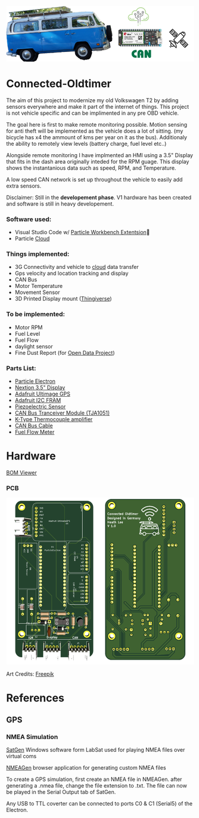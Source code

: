 ![alt tag](https://github.com/theHeathLee/Connected-Oldtimer/blob/master/Photos/banner.png?raw=true "Connected oldtimer banner")

# Connected-Oldtimer

The aim of this project to modernize my old Volkswagen T2 by adding sensors everywhere and make it part of the internet of things. This project is not vehicle specific and can be implimented in any pre OBD vehicle.

The goal here is first to make remote monitoring possible. Motion sensing for anti theft will be implemented as the vehicle does a lot of sitting. (my bicycle has x4 the ammount of kms per year on it as the bus). Additionaly the ability to remotely view levels (battery charge, fuel level etc..)

Alongside remote monitoring I have implmented an HMI using a 3.5" Display that fits in the dash area originally inteded for the RPM guage. This display shows the instantanious data such as speed, RPM, and Temperature.

A low speed CAN network is set up throughout the vehicle to easily add extra sensors.


Disclaimer: Still in the __developement phase__. V1 hardware has been created and software is still in heavy developement.

### Software used:
- Visual Studio Code w/ [Particle Workbench Extentsion](https://marketplace.visualstudio.com/items?itemName=particle.particle-vscode-pack)🤘
- Particle [Cloud](https://www.particle.io/device-cloud/) 

### Things implemented:

- 3G Connectivity and vehicle to [cloud](https://www.particle.io/device-cloud/) data transfer   
- Gps velocity and location tracking and display  
- CAN Bus 
- Motor Temperature 
- Movement Sensor 
- 3D Printed Display mount ([Thingiverse](https://www.thingiverse.com/thing:2223484))

### To be implemented:

- Motor RPM
- Fuel Level
- Fuel Flow
- daylight sensor
- Fine Dust Report (for [Open Data Project](https://luftdaten.info/))

### Parts List:

- [Particle Electron](https://www.particle.io/cellular/)
- [Nextion 3.5" Display](https://www.itead.cc/nextion-nx4832t035.html)
- [Adafruit Ultimage GPS](https://www.adafruit.com/product/746)
- [Adafruit I2C FRAM](https://www.adafruit.com/product/1895)
- [Piezoelectric Sensor](https://www.digikey.de/product-detail/de/murata-electronics/7BB-20-6L0/490-7712-ND/4358152?utm_adgroup=Buzzer+Elements%2C+Piezo+Benders&mkwid=sdpYcvxN4&pcrid=340842080350&pkw=&pmt=&pdv=c&productid=4358152&slid=&gclid=CjwKCAjwq-TmBRBdEiwAaO1en7SKzERGe0ExhqXDZEztK8s2fRCffiLP5_EfisI5quuC8e3fuQmO5BoC3RUQAvD_BwE)
- [CAN Bus Tranceiver Module (TJA1051)](https://www.nxp.com/products/analog/interfaces/in-vehicle-network/can-transceiver-and-controllers/high-speed-can-transceiver:TJA1051)
- [K-Type Thermocouple amplifier](https://www.ebay.de/itm/DC-5V-MAX6675-Module-K-Type-Thermocouple-Temperature-Sensor-M6-for-Arduino/172165516851?hash=item2815dd4e33:g:~eMAAOSw0QFXDRCH)
- [CAN Bus Cable](https://www.conrad.de/de/p/busleitung-unitronic-bus-2-x-2-x-0-22-mm-violett-lapp-2170261-meterware-604030.html
)
- [Fuel Flow Meter](https://www.conrad.com/p/bt-bio-tech-fch-m-pom-lc-ad-6-mm-low-flow-flowmeter-non-corrosive-liquids-water-diesel-oil-150392?searchTerm=150392&searchType=suggest&searchSuggest=product)

# Hardware

[BOM Viewer](https://htmlpreview.github.io/?https://github.com/theHeathLee/Connected-Oldtimer/blob/master/Hardware/Connected-OldtimerHardware/bom/ibom.html)




### PCB

![alt tag](https://github.com/theHeathLee/Connected-Oldtimer/blob/master/Photos/PCBRenderV1.PNG?raw=true "pcb")




Art Credits:
[Freepik](https://www.flaticon.com/authors/freepik)



# References

## GPS

### NMEA Simulation
[SatGen](https://www.labsat.co.uk/index.php/de/free-gps-nmea-simulator-software) Windows software form LabSat used for playing NMEA files over virtual coms

[NMEAGen](https://nmeagen.org/) browser application for generating custom NMEA files

To create a GPS simulation, first create an NMEA file in NMEAGen. after generating a .nmea file, change the file extension to .txt. The file can now be played in the Serial Output tab of SatGen.

Any USB to TTL coverter can be connected to ports C0 & C1 (Serial5) of the Electron.
